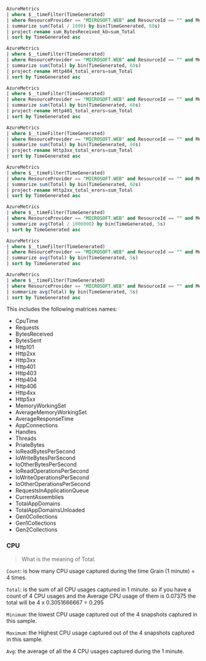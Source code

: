 ```sql
AzureMetrics
| where $__timeFilter(TimeGenerated)    
| where ResourceProvider == "MICROSOFT.WEB" and ResourceId == "" and MetricName == "BytesReceived"
| summarize sum(Total / 1000) by bin(TimeGenerated, 60s)
| project-rename sum_BytesReceived_kb=sum_Total 
| sort by TimeGenerated asc
```

```sql
AzureMetrics
| where $__timeFilter(TimeGenerated)    
| where ResourceProvider == "MICROSOFT.WEB" and ResourceId == "" and MetricName == "Http404"
| summarize sum(Total) by bin(TimeGenerated, 60s)
| project-rename Http404_total_erors=sum_Total 
| sort by TimeGenerated asc
```

```sql
AzureMetrics
| where $__timeFilter(TimeGenerated)    
| where ResourceProvider == "MICROSOFT.WEB" and ResourceId == "" and MetricName == "Http401"
| summarize sum(Total) by bin(TimeGenerated, 60s)
| project-rename Http401_total_erors=sum_Total 
| sort by TimeGenerated asc
```

```sql
AzureMetrics
| where $__timeFilter(TimeGenerated)    
| where ResourceProvider == "MICROSOFT.WEB" and ResourceId == "" and MetricName == "Http3xx"
| summarize sum(Total) by bin(TimeGenerated, 60s)
| project-rename Http3xx_total_erors=sum_Total 
| sort by TimeGenerated asc
```

```sql
AzureMetrics
| where $__timeFilter(TimeGenerated)    
| where ResourceProvider == "MICROSOFT.WEB" and ResourceId == "" and MetricName == "Http2xx"
| summarize sum(Total) by bin(TimeGenerated, 60s)
| project-rename Http2xx_total_erors=sum_Total 
| sort by TimeGenerated asc
```

```sql
AzureMetrics 
| where $__timeFilter(TimeGenerated)    
| where ResourceProvider == "MICROSOFT.WEB" and ResourceId == "" and MetricName == "MemoryWorkingSet"
| summarize avg(Total / 1000000) by bin(TimeGenerated, 5s)
| sort by TimeGenerated asc
```


```sql
AzureMetrics 
| where $__timeFilter(TimeGenerated) 
| where ResourceProvider == "MICROSOFT.WEB" and ResourceId == "" and MetricName == "CpuTime"
| summarize avg(Total) by bin(TimeGenerated, 5s)
| sort by TimeGenerated asc
```

```sql
AzureMetrics 
| where $__timeFilter(TimeGenerated) 
| where ResourceProvider == "MICROSOFT.WEB" and ResourceId == "" and MetricName == "AverageResponseTime"
| summarize avg(Total) by bin(TimeGenerated, 5s)
| sort by TimeGenerated asc
```


This includes the following matrices names:
- CpuTime
- Requests
- BytesReceived
- BytesSent
- Http101
- Http2xx
- Http3xx
- Http401
- Http403
- Http404
- Http406
- Http4xx
- Http5xx
- MemoryWorkingSet
- AverageMemoryWorkingSet
- AverageResponseTime
- AppConnections
- Handles
- Threads
- PriateBytes
- IoReadBytesPerSecond
- IoWriteBytesPerSecond
- IoOtherBytesPerSecond
- IoReadOperationsPerSecond
- IoWriteOperationsPerSecond
- IoOtherOperationsPerSecond
- RequestsInApplicationQueue
- CurrentAssemblies
- TotalAppDomains
- TotalAppDomainsUnloaded
- Gen0Collections
- Gen1Collections
- Gen2Collections

### CPU 

> What is the meaning of Total. 

`Count`: is how many CPU usage captured during the time Grain (1 minute)  = 4 times.

`Total`: is the sum of all CPU usages captured in 1 minute. so if you have a count of 4 CPU usages  and the Average CPU usage of them is  0.07375 the total will be 4 x 0.3051666667 = 0.295

`Minimum`: the lowest CPU usage captured out of the 4 snapshots captured in this sample.

`Maximum`: the Highest CPU usage captured out of the 4 snapshots captured in this sample.

`Avg`: the average of all the 4 CPU usages captured during the 1 minute.

